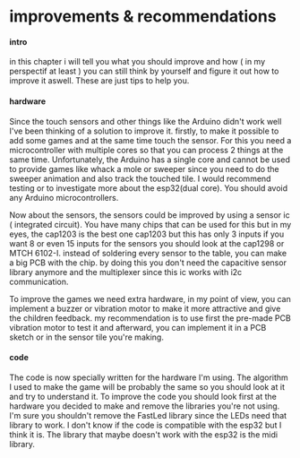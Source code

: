 # **improvements & recommendations**

#### **intro**
in this chapter i will tell you what you should improve and how ( in my perspectif at least ) you can still think by yourself and figure it out how to improve it aswell. These are just tips to help you. 

#### **hardware**
Since the touch sensors and other things like the Arduino didn't work well I've been thinking of a solution to improve it. firstly, to make it possible to add some games and at the same time touch the sensor. For this you need a microcontroller with multiple cores so that you can process 2 things at the same time. Unfortunately, the Arduino has a single core and cannot be used to provide games like whack a mole or sweeper since you need to do the sweeper animation and also track the touched tile. I would recommend testing or to investigate more about the esp32(dual core). You should avoid any Arduino microcontrollers. 

Now about the sensors, the sensors could be improved by using a sensor ic ( integrated circuit). You have many chips that can be used for this but in my eyes, the cap1203 is the best one cap1203 but this has only 3 inputs if you want 8 or even 15 inputs for the sensors you should look at the cap1298 or MTCH 6102-I. instead of soldering every sensor to the table, you can make a big PCB with the chip. by doing this you don't need the capacitive sensor library anymore and the multiplexer since this ic works with i2c communication.

To improve the games we need extra hardware, in my point of view, you can implement a buzzer or vibration motor to make it more attractive and give the children feedback. my recommendation is to use first the pre-made PCB vibration motor to test it and afterward, you can implement it in a PCB sketch or in the sensor tile you're making.

#### **code**
The code is now specially written for the hardware I'm using. The algorithm I used to make the game will be probably the same so you should look at it and try to understand it. To improve the code you should look first at the hardware you decided to make and remove the libraries you're not using. I'm sure you shouldn't remove the FastLed library since the LEDs need that library to work. I don't know if the code is compatible with the esp32 but I think it is. The library that maybe doesn't work with the esp32 is the midi library. 